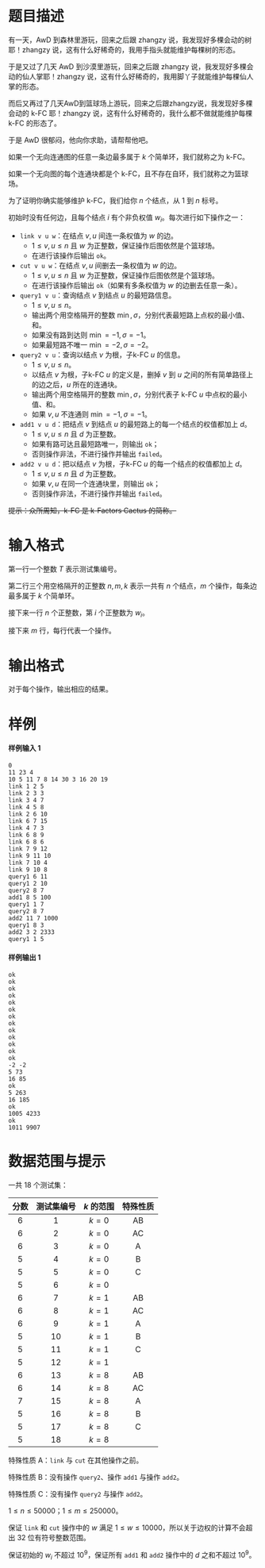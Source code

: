 
# 题目描述

有一天，AwD 到森林里游玩，回来之后跟 zhangzy 说，我发现好多棵会动的树耶！zhangzy 说，这有什么好稀奇的，我用手指头就能维护每棵树的形态。

于是又过了几天 AwD 到沙漠里游玩，回来之后跟 zhangzy 说，我发现好多棵会动的仙人掌耶！zhangzy 说，这有什么好稀奇的，我用脚丫子就能维护每棵仙人掌的形态。

而后又再过了几天AwD到篮球场上游玩，回来之后跟zhangzy说，我发现好多棵会动的 k-FC 耶！zhangzy 说，这有什么好稀奇的，我什么都不做就能维护每棵 k-FC 的形态了。

于是 AwD 很郁闷，他向你求助，请帮帮他吧。

如果一个无向连通图的任意一条边最多属于 $k$ 个简单环，我们就称之为 k-FC。

如果一个无向图的每个连通块都是个 k-FC，且不存在自环，我们就称之为篮球场。

为了证明你确实能够维护 k-FC，我们给你 $n$ 个结点，从 $1$ 到 $n$ 标号。

初始时没有任何边，且每个结点 $i$ 有个非负权值 $w_i$。每次进行如下操作之一：

- `link v u w`：在结点 $v,u$ 间连一条权值为 $w$ 的边。
  - $1 \leq v, u\leq n$ 且 $w$ 为正整数，保证操作后图依然是个篮球场。
  - 在进行该操作后输出 `ok`。
- `cut v u w`：在结点 $v,u$ 间删去一条权值为 $w$ 的边。
  - $1 \leq v, u \leq n$ 且 $w$ 为正整数，保证操作后图依然是个篮球场。
  - 在进行该操作后输出 `ok`（如果有多条权值为 $w$ 的边删去任意一条）。
- `query1 v u`：查询结点 $v$ 到结点 $u$ 的最短路信息。
  - $1 \leq v, u \leq n$。
  - 输出两个用空格隔开的整数 $\min, \sigma$，分别代表最短路上点权的最小值、和。
  - 如果没有路到达则 $\min=-1, \sigma=-1$。
  - 如果最短路不唯一 $\min=-2, \sigma=-2$。
- `query2 v u`：查询以结点 $v$ 为根，子k-FC $u$ 的信息。
  - $1 \leq v, u \leq n$。
  - 以结点 $v$ 为根，子k-FC $u$ 的定义是，删掉 $v$ 到 $u$ 之间的所有简单路径上的边之后，$u$ 所在的连通块。
  - 输出两个用空格隔开的整数 $\min,\sigma$，分别代表子 k-FC $u$ 中点权的最小值、和。
  - 如果 $v,u$ 不连通则 $\min=-1, \sigma=-1$。
- `add1 v u d`：把结点 $v$ 到结点 $u$ 的最短路上的每一个结点的权值都加上 $d$。
  - $1 \leq v, u \leq n$ 且 $d$ 为正整数。
  - 如果有路可达且最短路唯一，则输出 `ok`；
  - 否则操作非法，不进行操作并输出 `failed`。
- `add2 v u d`：把以结点 $v$ 为根，子k-FC $u$ 的每一个结点的权值都加上 $d$。
  - $1 \leq v, u \leq n$ 且 $d$ 为正整数。
  - 如果 $v,u$ 在同一个连通块里，则输出 `ok`；
  - 否则操作非法，不进行操作并输出 `failed`。



~~提示：众所周知，k-FC 是 k-Factors Cactus 的简称。~~



# 输入格式

第一行一个整数 $T$ 表示测试集编号。

第二行三个用空格隔开的正整数 $n,m,k$ 表示一共有 $n$ 个结点，$m$ 个操作，每条边最多属于 $k$ 个简单环。

接下来一行 $n$ 个正整数，第 $i$ 个正整数为 $w_i$。

接下来 $m$ 行，每行代表一个操作。

# 输出格式

对于每个操作，输出相应的结果。

# 样例

#### 样例输入 1
```
0
11 23 4
10 5 11 7 8 14 30 3 16 20 19
link 1 2 5
link 2 3 3
link 3 4 7
link 4 5 8
link 2 6 10
link 6 7 15
link 4 7 3
link 6 8 9
link 6 8 6
link 7 9 12
link 9 11 10
link 7 10 4
link 9 10 8
query1 6 11
query1 2 10
query2 8 7
add1 8 5 100
query1 1 7
query2 8 7
add2 11 7 1000
query1 8 3
add2 3 2 2333
query1 1 5
```

#### 样例输出 1

````
ok
ok
ok
ok
ok
ok
ok
ok
ok
ok
ok
ok
ok
-2 -2
5 73
16 85
ok
5 263
16 185
ok
1005 4233
ok
1011 9907
````

# 数据范围与提示

一共 $18$ 个测试集：

| 分数 | 测试集编号 | $k$ 的范围 | 特殊性质 |
| :-: | :-: | :---: | :-: |
|  6  |  1  | $k=0$ |  AB |
|  6  |  2  | $k=0$ |  AC |
|  6  |  3  | $k=0$ |  A  |
|  5  |  4  | $k=0$ |  B  |
|  5  |  5  | $k=0$ |  C  |
|  5  |  6  | $k=0$ |     |
|  6  |  7  | $k=1$ |  AB |
|  6  |  8  | $k=1$ |  AC |
|  6  |  9  | $k=1$ |  A  |
|  5  |  10 | $k=1$ |  B  |
|  5  |  11 | $k=1$ |  C  |
|  5  |  12 | $k=1$ |     |
|  6  |  13 | $k=8$ |  AB |
|  6  |  14 | $k=8$ |  AC |
|  7  |  15 | $k=8$ |  A  |
|  5  |  16 | $k=8$ |  B  |
|  5  |  17 | $k=8$ |  C  |
|  5  |  18 | $k=8$ |     |

特殊性质 A：`link` 与 `cut` 在其他操作之前。

特殊性质 B：没有操作 `query2`、操作 `add1` 与操作 `add2`。

特殊性质 C：没有操作 `query2` 与操作 `add2`。

$1\leq n\leq 50000$；$1\leq m \leq 250000$。

保证 `link` 和 `cut` 操作中的 $w$ 满足 $1\leq w\leq 10000$，所以关于边权的计算不会超出 $32$ 位有符号整数范围。

保证初始的 $w_i$ 不超过 $10^9$，保证所有 `add1` 和 `add2` 操作中的 $d$ 之和不超过 $10^9$。




